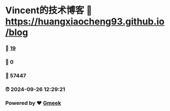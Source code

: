# Vincent的技术博客 :link: https://huangxiaocheng93.github.io/blog 
### :page_facing_up: [19](https://huangxiaocheng93.github.io/blog/tag.html) 
### :speech_balloon: 0 
### :hibiscus: 57447 
### :alarm_clock: 2024-09-26 12:29:21 
### Powered by :heart: [Gmeek](https://github.com/Meekdai/Gmeek)
